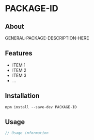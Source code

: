 # PACKAGE-ID

<!-- Get badges from http://shields.io/
[![npm](https://img.shields.io/npm/v/@NPM-ORG/PACKAGE-ID.svg?label=npm%20version)](https://www.npmjs.com/package/@NPM-ORG/PACKAGE-ID)
[![Linux Build Status](https://img.shields.io/circleci/project/github/GITHUB-USERNAME/PACKAGE-ID/master.svg?label=linux%20build)](https://circleci.com/gh/GITHUB-USERNAME/PACKAGE-ID/tree/master)
[![Windows Build Status](https://img.shields.io/appveyor/ci/GITHUB-USERNAME/PACKAGE-ID/master.svg?label=windows%20build)](https://ci.appveyor.com/project/GITHUB-USERNAME/PACKAGE-ID/branch/master)
[![Code Coverage](https://img.shields.io/coveralls/github/GITHUB-USERNAME/PACKAGE-ID/master.svg)](https://coveralls.io/github/GITHUB-USERNAME/PACKAGE-ID?branch=master)
-->

## About

GENERAL-PACKAGE-DESCRIPTION-HERE

## Features

-   ITEM 1
-   ITEM 2
-   ITEM 3
-   ...

## Installation

`npm install --save-dev PACKAGE-ID`

## Usage

```js
// Usage information
```

